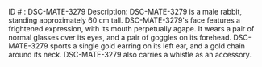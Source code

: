 ID # : DSC-MATE-3279
Description: DSC-MATE-3279 is a male rabbit, standing approximately 60 cm tall. DSC-MATE-3279's face features a frightened expression, with its mouth perpetually agape. It wears a pair of normal glasses over its eyes, and a pair of goggles on its forehead. DSC-MATE-3279 sports a single gold earring on its left ear, and a gold chain around its neck. DSC-MATE-3279 also carries a whistle as an accessory.